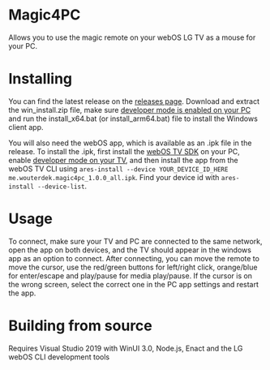 # Magic4PC

Allows you to use the magic remote on your webOS LG TV as a mouse for your PC.

# Installing

You can find the latest release on the [releases page](https://github.com/Wouterdek/magic4pc/releases).
Download and extract the win_install.zip file, make sure [developer mode is enabled on your PC]() and run the install_x64.bat (or install_arm64.bat) file to install the Windows client app.

You will also need the webOS app, which is available as an .ipk file in the release.
To install the .ipk, first install the [webOS TV SDK](https://webostv.developer.lge.com/sdk/installation/download-installer/) on your PC, enable [developer mode on your TV](https://webostv.developer.lge.com/develop/app-test/using-devmode-app/), and then install the app from the webOS TV CLI using `ares-install --device YOUR_DEVICE_ID_HERE me.wouterdek.magic4pc_1.0.0_all.ipk`. Find your device id with `ares-install --device-list`.

# Usage

To connect, make sure your TV and PC are connected to the same network, open the app on both devices, and the TV should appear in the windows app as an option to connect.
After connecting, you can move the remote to move the cursor, use the red/green buttons for left/right click, orange/blue for enter/escape and play/pause for media play/pause.
If the cursor is on the wrong screen, select the correct one in the PC app settings and restart the app.

# Building from source

Requires Visual Studio 2019 with WinUI 3.0, Node.js, Enact and the LG webOS CLI development tools
